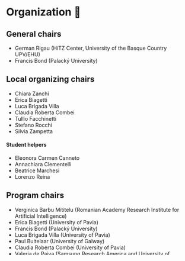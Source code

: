 # Organization 📐

## General chairs
- German Rigau (HiTZ Center, University of the Basque Country UPV/EHU)
- Francis Bond (Palacký University)

## Local organizing chairs
- Chiara Zanchi 
- Erica Biagetti 
- Luca Brigada Villa 
- Claudia Roberta Combei 
- Tullio Facchinetti 
- Stefano Rocchi 
- Silvia Zampetta

#### Student helpers

- Eleonora Carmen Canneto
- Annachiara Clementelli
- Beatrice Marchesi
- Lorenzo Reina

## Program chairs

- Verginica	Barbu Mititelu (Romanian Academy Research Institute for Artificial Intelligence)
- Erica Biagetti (University of Pavia)
- Francis Bond (Palacký University)
- Luca Brigada Villa (University of Pavia)
- Paul Buitelaar (University of Galway)
- Claudia Roberta Combei (University of Pavia)
- Valeria de Paiva (Samsung Research America and University of Birmingham)
- Tullio Facchinetti (University of Pavia)
- Christiane Fellbaum (Princeton University9
- Greta Franzini (Eurac Research - Institute of Applied Linguistics)
- Riccardo Ginevra (UCSC Milan)
- Hugo Gonçalo Oliveira (University of Coimbra)
- Ales Horak (Masaryk University)
- Shu-Kai Hsieh	(National Taiwan Normal University)
- Eleonora Litta (UCSC Milan)
- Silvia Luraghi (University of Pavia)
- Francesco Mambrini (UCSC Milan)
- Claudia Marzi	(Institute for Computational Linguistics - National Research Council)
- John Mccrae	(National University of Ireland, Galway)
- Verginica Barbu Mititelu (Romanian Academy Research Institute for Artificial Intelligence)
- Ludovica Pannitto (University of Bologna)
- Marco Passarotti (UCSC Milan)
- Bolette Pedersen (University of Copenhagen)
- Maciej Piasecki (Wroclaw University of Science and Technology)
- Alexandre Rademaker (IBM Research and EMAp/FGV)
- German Rigau (HiTZ Center, University of the Basque Country UPV/EHU)
- Stefano Rocchi (University of Pavia)
- Rachele Sprugnoli	(University of Parma)
- Fabio Tamburini (University of Bologna)
- Piek Vossen	(Vrije Universiteit Amsterdam)
- Chiara Zanchi (University of Pavia)

## Sponsors
- [Almo Collegio Borromeo](https://www.collegioborromeo.it/it/)
- [Fondazione Ghislieri](https://www.ghislieri.it/)
- [NTT Data](https://it.nttdata.com/)

